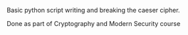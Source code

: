 Basic python script writing and breaking the caeser cipher.

Done as part of Cryptography and Modern Security course